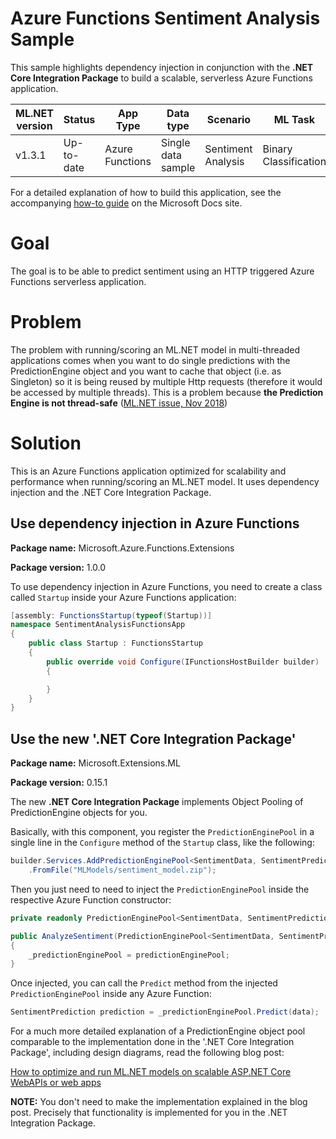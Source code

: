 # Azure Functions Sentiment Analysis Sample 

This sample highlights dependency injection in conjunction with the **.NET Core Integration Package** to build a scalable, serverless Azure Functions application. 


| ML.NET version | Status                        | App Type    | Data type | Scenario            | ML Task                   | Algorithms                  |
|----------------|-------------------------------|-------------|-----------|---------------------|---------------------------|-----------------------------|
| v1.3.1           | Up-to-date | Azure Functions | Single data sample | Sentiment Analysis | Binary   Classification | Linear Classification |

For a detailed explanation of how to build this application, see the accompanying [how-to guide](https://docs.microsoft.com/en-us/dotnet/machine-learning/how-to-guides/serve-model-serverless-azure-functions-ml-net) on the Microsoft Docs site.

# Goal

The goal is to be able to predict sentiment using an HTTP triggered Azure Functions serverless application.

# Problem

The problem with running/scoring an ML.NET model in multi-threaded applications comes when you want to do single predictions with the PredictionEngine object and you want to cache that object (i.e. as Singleton) so it is being reused by multiple Http requests (therefore it would be accessed by multiple threads). This is a problem because **the Prediction Engine is not thread-safe** ([ML.NET issue, Nov 2018](https://github.com/dotnet/machinelearning/issues/1718))

# Solution

This is an Azure Functions application optimized for scalability and performance when running/scoring an ML.NET model. It uses dependency injection and the .NET Core Integration Package.

## Use dependency injection in Azure Functions

**Package name:** Microsoft.Azure.Functions.Extensions

**Package version:** 1.0.0

To use dependency injection in Azure Functions, you need to create a class called `Startup` inside your Azure Functions application:

```csharp
[assembly: FunctionsStartup(typeof(Startup))]
namespace SentimentAnalysisFunctionsApp
{
    public class Startup : FunctionsStartup
    {
        public override void Configure(IFunctionsHostBuilder builder)
        {

        }
    }
}
```

## Use the new '.NET Core Integration Package'

**Package name:** Microsoft.Extensions.ML

**Package version:** 0.15.1

The new **.NET Core Integration Package** implements Object Pooling of PredictionEngine objects for you.

Basically, with this component, you register the `PredictionEnginePool` in a single line in the `Configure` method of the `Startup` class, like the following:

```csharp
builder.Services.AddPredictionEnginePool<SentimentData, SentimentPrediction>()
    .FromFile("MLModels/sentiment_model.zip");
```

Then you just need to need to inject the `PredictionEnginePool` inside the respective Azure Function constructor:

```csharp
private readonly PredictionEnginePool<SentimentData, SentimentPrediction> _predictionEnginePool;

public AnalyzeSentiment(PredictionEnginePool<SentimentData, SentimentPrediction> predictionEnginePool)
{
    _predictionEnginePool = predictionEnginePool;
}
```

Once injected, you can call the `Predict` method from the injected `PredictionEnginePool` inside any Azure Function:

```csharp
SentimentPrediction prediction = _predictionEnginePool.Predict(data);
```

For a much more detailed explanation of a PredictionEngine object pool comparable to the implementation done in the '.NET Core Integration Package', including design diagrams, read the following blog post:

[How to optimize and run ML.NET models on scalable ASP.NET Core WebAPIs or web apps](https://devblogs.microsoft.com/cesardelatorre/how-to-optimize-and-run-ml-net-models-on-scalable-asp-net-core-webapis-or-web-apps/)

**NOTE:** You don't need to make the implementation explained in the blog post. Precisely that functionality is implemented for you in the .NET Integration Package. 
